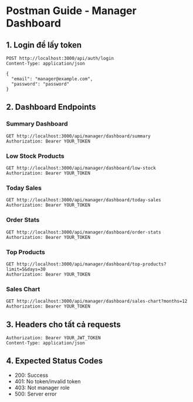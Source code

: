 # Postman Guide - Manager Dashboard

## 1. Login để lấy token

```
POST http://localhost:3000/api/auth/login
Content-Type: application/json

{
  "email": "manager@example.com",
  "password": "password"
}
```

## 2. Dashboard Endpoints

### Summary Dashboard

```
GET http://localhost:3000/api/manager/dashboard/summary
Authorization: Bearer YOUR_TOKEN
```

### Low Stock Products

```
GET http://localhost:3000/api/manager/dashboard/low-stock
Authorization: Bearer YOUR_TOKEN
```

### Today Sales

```
GET http://localhost:3000/api/manager/dashboard/today-sales
Authorization: Bearer YOUR_TOKEN
```

### Order Stats

```
GET http://localhost:3000/api/manager/dashboard/order-stats
Authorization: Bearer YOUR_TOKEN
```

### Top Products

```
GET http://localhost:3000/api/manager/dashboard/top-products?limit=5&days=30
Authorization: Bearer YOUR_TOKEN
```

### Sales Chart

```
GET http://localhost:3000/api/manager/dashboard/sales-chart?months=12
Authorization: Bearer YOUR_TOKEN
```

## 3. Headers cho tất cả requests

```
Authorization: Bearer YOUR_JWT_TOKEN
Content-Type: application/json
```

## 4. Expected Status Codes

- 200: Success
- 401: No token/invalid token
- 403: Not manager role
- 500: Server error
